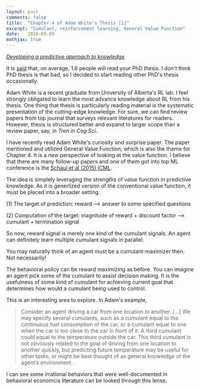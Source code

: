 ```yaml
---
layout: post
comments: false
title:  "Chapter 4 of Adam White's Thesis [1]"
excerpt: "Cumulant, reinforcement learning, General Value Function"
date:   2016-09-09
mathjax: true
---
```



[*Developing a predictive approach to knowledge*](http://citeseerx.ist.psu.edu/viewdoc/download?doi=10.1.1.698.7096&rep=rep1&type=pdf)

It is [said](http://www.nature.com/news/the-past-present-and-future-of-the-phd-thesis-1.20207) that, on average, 1.6 people will read your PhD thesis.
I don't think PhD thesis is that bad, so I decided to start reading other PhD's thesis occasionally.

Adam White is a recent graduate from University of Alberta's RL lab.
I feel strongly obligated to learn the most advance knowledge about RL from his thesis. 
One thing that thesis is particularly reading material is the systematic presentation of the cutting-edge knowledge.
For sure, we can find review papers from top journal that surveys relevant literatures for readers.
However, thesis is structured better and expand to larger scope than a review paper, say, in *Tren in Cog Sci*.


I have recently read Adam White's curiosity and surprise paper.
The paper mentioned and utilized General Value Function, which is also the theme for Chapter 4.
It is a new perspective of looking at the value function.
I believe that there are many follow-up papers and one of them got into top ML conference is the [Schaul et al (2015) ICML](http://jmlr.org/proceedings/papers/v37/schaul15.pdf). 

The idea is simplely leveraging the strengths of value function in predictive knowledge.
As it is generlized version of the conventional value function, it must be placed into a broader setting.

(1) The target of prediction: reward --> answer to some specified questions

(2) Computation of the target: magnitude of reward + discount factor --> cumulant + termination signal

So now, reward signal is merely one kind of the cumulant signals.
An agent can definitely learn multiple cumulant signals in parallel.

You may naturally think of an agent must be a cumulant-maximizer then.
Not necessarily!

The behavioral policy can be reward maximizing as before.
You can imagine an agent pick some of the cumulant to assist decision making.
It is the usefulness of some kind of cumulant for achieving current goal that determines how would a cumulant being used to control.

This is an interesting area to explore.
In Adam's example, 

> Consider an agent driving a car from one location to another. [...] We may specify several cumulants, such as a cumulant equal to the continuous fuel consumption of the car, or a cumulant equal to one when the car is too close to the car in front of it. A third cumulant could equal to the temperature outside the car. This third cumulant is not obviously related to the goal of driving from one location to another quickly, but predicting future temperature may be useful for other tasks, or might be best thought of as general knowledge of the agent’s environment.

I can see some irrational behaviors that were well-documented in behavioral economcis literature can be looked through this lense. 







